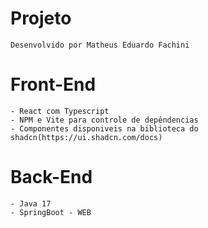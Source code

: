 # Projeto 
    Desenvolvido por Matheus Eduardo Fachini
# Front-End
    - React com Typescript
    - NPM e Vite para controle de depêndencias
    - Componentes disponiveis na biblioteca do shadcn(https://ui.shadcn.com/docs)
# Back-End
    - Java 17
    - SpringBoot - WEB
